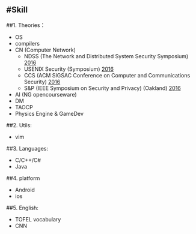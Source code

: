 #Skill
---
##1. Theories：
 * OS
 * compilers
 * CN (Computer Network)
	* NDSS (The Network and Distributed System Security Symposium) [2016](http://www.internetsociety.org/events/ndss-symposium-2016/ndss-2016-programme)
	* USENIX Security (Symposium) [2016](https://www.usenix.org/conference/usenixsecurity16/technical-sessions)
	* CCS (ACM SIGSAC Conference on Computer and Communications Security) [2016](https://www.sigsac.org/ccs/CCS2016/wp-content/uploads/2016/08/Open-TOC-CCS.html)
	* S&P (IEEE Symposium on Security and Privacy) (Oakland) [2016](http://www.ieee-security.org/TC/SP2016/program-papers.html)
 * AI (NG opencourseware)
 * DM
 * TAOCP
 * Physics Engine & GameDev

##2. Utils:
 * vim

##3. Languages:
 * C/C++/C#
 * Java

##4. platform
 * Android
 * ios

##5. English:
 * TOFEL vocabulary
 * CNN